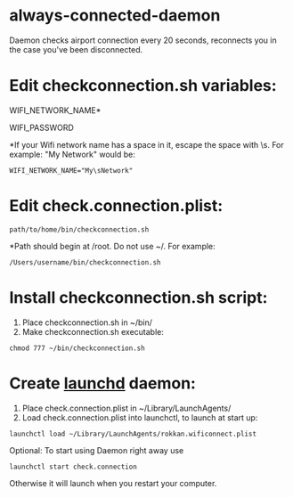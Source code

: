 always-connected-daemon
=======================

Daemon checks airport connection every 20 seconds, reconnects you in the case you've been disconnected.


Edit checkconnection.sh variables:
===================================

<p>WIFI_NETWORK_NAME*</p>
<p>WIFI_PASSWORD</p>

*If your Wifi network name has a space in it, escape the space with \s. For example: 
"My Network" would be:

<pre><code>WIFI_NETWORK_NAME="My\sNetwork"</code></pre>

Edit check.connection.plist:
===========================
<pre><code><string>path/to/home/bin/checkconnection.sh</string></code></pre>

*Path should begin at /root. Do not use ~/. For example: 

<pre><code><string>/Users/username/bin/checkconnection.sh</string></code></pre>


Install checkconnection.sh script:
=====================================

1. Place checkconnection.sh in ~/bin/
2. Make checkconnection.sh executable: 

<pre><code>chmod 777 ~/bin/checkconnection.sh</code></pre>


Create [launchd](https://developer.apple.com/library/mac/#documentation/Darwin/Reference/ManPages/man8/launchd.8.html) daemon:
=====================

1. Place check.connection.plist in ~/Library/LaunchAgents/
2. Load check.connection.plist into launchctl, to launch at start up:

<pre><code>launchctl load ~/Library/LaunchAgents/rokkan.wificonnect.plist</code></pre>

Optional: To start using Daemon right away use 

<pre><code>launchctl start check.connection</code></pre>

Otherwise it will launch when you restart your computer.

